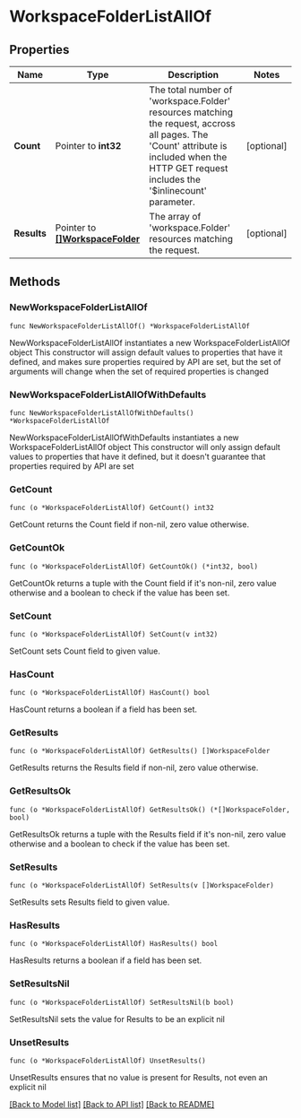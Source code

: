 # WorkspaceFolderListAllOf

## Properties

Name | Type | Description | Notes
------------ | ------------- | ------------- | -------------
**Count** | Pointer to **int32** | The total number of &#39;workspace.Folder&#39; resources matching the request, accross all pages. The &#39;Count&#39; attribute is included when the HTTP GET request includes the &#39;$inlinecount&#39; parameter. | [optional] 
**Results** | Pointer to [**[]WorkspaceFolder**](WorkspaceFolder.md) | The array of &#39;workspace.Folder&#39; resources matching the request. | [optional] 

## Methods

### NewWorkspaceFolderListAllOf

`func NewWorkspaceFolderListAllOf() *WorkspaceFolderListAllOf`

NewWorkspaceFolderListAllOf instantiates a new WorkspaceFolderListAllOf object
This constructor will assign default values to properties that have it defined,
and makes sure properties required by API are set, but the set of arguments
will change when the set of required properties is changed

### NewWorkspaceFolderListAllOfWithDefaults

`func NewWorkspaceFolderListAllOfWithDefaults() *WorkspaceFolderListAllOf`

NewWorkspaceFolderListAllOfWithDefaults instantiates a new WorkspaceFolderListAllOf object
This constructor will only assign default values to properties that have it defined,
but it doesn't guarantee that properties required by API are set

### GetCount

`func (o *WorkspaceFolderListAllOf) GetCount() int32`

GetCount returns the Count field if non-nil, zero value otherwise.

### GetCountOk

`func (o *WorkspaceFolderListAllOf) GetCountOk() (*int32, bool)`

GetCountOk returns a tuple with the Count field if it's non-nil, zero value otherwise
and a boolean to check if the value has been set.

### SetCount

`func (o *WorkspaceFolderListAllOf) SetCount(v int32)`

SetCount sets Count field to given value.

### HasCount

`func (o *WorkspaceFolderListAllOf) HasCount() bool`

HasCount returns a boolean if a field has been set.

### GetResults

`func (o *WorkspaceFolderListAllOf) GetResults() []WorkspaceFolder`

GetResults returns the Results field if non-nil, zero value otherwise.

### GetResultsOk

`func (o *WorkspaceFolderListAllOf) GetResultsOk() (*[]WorkspaceFolder, bool)`

GetResultsOk returns a tuple with the Results field if it's non-nil, zero value otherwise
and a boolean to check if the value has been set.

### SetResults

`func (o *WorkspaceFolderListAllOf) SetResults(v []WorkspaceFolder)`

SetResults sets Results field to given value.

### HasResults

`func (o *WorkspaceFolderListAllOf) HasResults() bool`

HasResults returns a boolean if a field has been set.

### SetResultsNil

`func (o *WorkspaceFolderListAllOf) SetResultsNil(b bool)`

 SetResultsNil sets the value for Results to be an explicit nil

### UnsetResults
`func (o *WorkspaceFolderListAllOf) UnsetResults()`

UnsetResults ensures that no value is present for Results, not even an explicit nil

[[Back to Model list]](../README.md#documentation-for-models) [[Back to API list]](../README.md#documentation-for-api-endpoints) [[Back to README]](../README.md)



